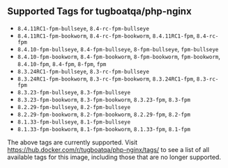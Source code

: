 ## Supported Tags for tugboatqa/php-nginx

* `8.4.11RC1-fpm-bullseye`, `8.4-rc-fpm-bullseye`
* `8.4.11RC1-fpm-bookworm`, `8.4-rc-fpm-bookworm`, `8.4.11RC1-fpm`, `8.4-rc-fpm`
* `8.4.10-fpm-bullseye`, `8.4-fpm-bullseye`, `8-fpm-bullseye`, `fpm-bullseye`
* `8.4.10-fpm-bookworm`, `8.4-fpm-bookworm`, `8-fpm-bookworm`, `fpm-bookworm`, `8.4.10-fpm`, `8.4-fpm`, `8-fpm`, `fpm`
* `8.3.24RC1-fpm-bullseye`, `8.3-rc-fpm-bullseye`
* `8.3.24RC1-fpm-bookworm`, `8.3-rc-fpm-bookworm`, `8.3.24RC1-fpm`, `8.3-rc-fpm`
* `8.3.23-fpm-bullseye`, `8.3-fpm-bullseye`
* `8.3.23-fpm-bookworm`, `8.3-fpm-bookworm`, `8.3.23-fpm`, `8.3-fpm`
* `8.2.29-fpm-bullseye`, `8.2-fpm-bullseye`
* `8.2.29-fpm-bookworm`, `8.2-fpm-bookworm`, `8.2.29-fpm`, `8.2-fpm`
* `8.1.33-fpm-bullseye`, `8.1-fpm-bullseye`
* `8.1.33-fpm-bookworm`, `8.1-fpm-bookworm`, `8.1.33-fpm`, `8.1-fpm`

The above tags are currently supported. Visit https://hub.docker.com/r/tugboatqa/php-nginx/tags/ to see a list of all available tags for this image, including those that are no longer supported.
